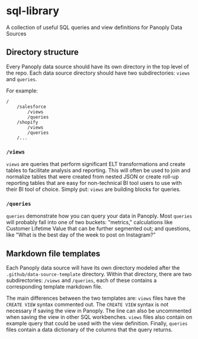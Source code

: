 # sql-library
A collection of useful SQL queries and view definitions for Panoply Data Sources

## Directory structure
Every Panoply data source should have its own directory in the top level of the repo. Each data source directory should have two subdirectories: `views` and `queries`.

For example:
```
/
    /salesforce
        /views
        /queries
    /shopify
        /views
        /queries
    /...
```

### `/views`
`views` are queries that perform significant ELT transformations and create tables to facilitate analysis and reporting. This will often be used to join and normalize tables that were created from nested JSON or create roll-up reporting tables that are easy for non-technical BI tool users to use with their BI tool of choice. Simply put: `views` are building blocks for queries.

### `/queries`
`queries` demonstrate how you can query your data in Panoply. Most `queries` will probably fall into one of two buckets: "metrics," calculations like Customer Lifetime Value that can be further segmented out; and questions, like "What is the best day of the week to post on Instagram?”

## Markdown file templates
Each Panoply data source will have its own directory modeled after the `.github/data-source-template` directory. Within that directory, there are two subdirectories: `/views` and `/queries`, each of these contains a corresponding template markdown file.

The main differences between the two templates are: `views` files have the `CREATE VIEW` syntax commented out. The `CREATE VIEW` syntax is not necessary if saving the view in Panoply. The line can also be uncommented when saving the view in other SQL workbenches. `views` files also contain on example query that could be used with the view definition. Finally, `queries` files contain a data dictionary of the columns that the query returns.
